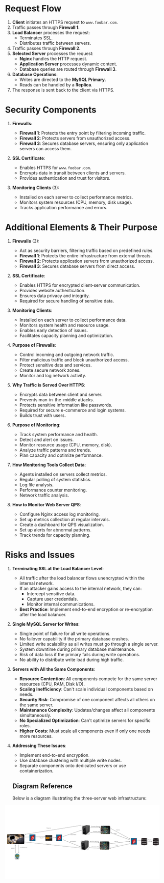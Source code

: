 # Request Flow

1. **Client** initiates an HTTPS request to `www.foobar.com`.
2. Traffic passes through **Firewall 1**.
3. **Load Balancer** processes the request:
   - Terminates SSL.
   - Distributes traffic between servers.
4. Traffic passes through **Firewall 2**.
5. **Selected Server** processes the request:
   - **Nginx** handles the HTTP request.
   - **Application Server** processes dynamic content.
   - Database queries are routed through **Firewall 3**.
6. **Database Operations**:
   - Writes are directed to the **MySQL Primary**.
   - Reads can be handled by a **Replica**.
7. The response is sent back to the client via HTTPS.

# Security Components

1. **Firewalls**:

   - **Firewall 1**: Protects the entry point by filtering incoming traffic.
   - **Firewall 2**: Protects servers from unauthorized access.
   - **Firewall 3**: Secures database servers, ensuring only application servers can access them.

2. **SSL Certificate**:

   - Enables HTTPS for `www.foobar.com`.
   - Encrypts data in transit between clients and servers.
   - Provides authentication and trust for visitors.

3. **Monitoring Clients** (3):
   - Installed on each server to collect performance metrics.
   - Monitors system resources (CPU, memory, disk usage).
   - Tracks application performance and errors.

# Additional Elements & Their Purpose

1. **Firewalls** (3):

   - Act as security barriers, filtering traffic based on predefined rules.
   - **Firewall 1**: Protects the entire infrastructure from external threats.
   - **Firewall 2**: Protects application servers from unauthorized access.
   - **Firewall 3**: Secures database servers from direct access.

2. **SSL Certificate**:

   - Enables HTTPS for encrypted client-server communication.
   - Provides website authentication.
   - Ensures data privacy and integrity.
   - Required for secure handling of sensitive data.

3. **Monitoring Clients**:

   - Installed on each server to collect performance data.
   - Monitors system health and resource usage.
   - Enables early detection of issues.
   - Facilitates capacity planning and optimization.

4. **Purpose of Firewalls**:

   - Control incoming and outgoing network traffic.
   - Filter malicious traffic and block unauthorized access.
   - Protect sensitive data and services.
   - Create secure network zones.
   - Monitor and log network activity.

5. **Why Traffic is Served Over HTTPS**:

   - Encrypts data between client and server.
   - Prevents man-in-the-middle attacks.
   - Protects sensitive information like passwords.
   - Required for secure e-commerce and login systems.
   - Builds trust with users.

6. **Purpose of Monitoring**:

   - Track system performance and health.
   - Detect and alert on issues.
   - Monitor resource usage (CPU, memory, disk).
   - Analyze traffic patterns and trends.
   - Plan capacity and optimize performance.

7. **How Monitoring Tools Collect Data**:

   - Agents installed on servers collect metrics.
   - Regular polling of system statistics.
   - Log file analysis.
   - Performance counter monitoring.
   - Network traffic analysis.

8. **How to Monitor Web Server QPS**:
   - Configure Nginx access log monitoring.
   - Set up metrics collection at regular intervals.
   - Create a dashboard for QPS visualization.
   - Set up alerts for abnormal patterns.
   - Track trends for capacity planning.

# Risks and Issues

1. **Terminating SSL at the Load Balancer Level**:

   - All traffic after the load balancer flows unencrypted within the internal network.
   - If an attacker gains access to the internal network, they can:
     - Intercept sensitive data.
     - Capture user credentials.
     - Monitor internal communications.
   - **Best Practice**: Implement end-to-end encryption or re-encryption after the load balancer.

2. **Single MySQL Server for Writes**:

   - Single point of failure for all write operations.
   - No failover capability if the primary database crashes.
   - Limited write scalability as all writes must go through a single server.
   - System downtime during primary database maintenance.
   - Risk of data loss if the primary fails during write operations.
   - No ability to distribute write load during high traffic.

3. **Servers with All the Same Components**:

   - **Resource Contention**: All components compete for the same server resources (CPU, RAM, Disk I/O).
   - **Scaling Inefficiency**: Can't scale individual components based on needs.
   - **Security Risk**: Compromise of one component affects all others on the same server.
   - **Maintenance Complexity**: Updates/changes affect all components simultaneously.
   - **No Specialized Optimization**: Can't optimize servers for specific roles.
   - **Higher Costs**: Must scale all components even if only one needs more resources.

4. **Addressing These Issues**:

   - Implement end-to-end encryption.
   - Use database clustering with multiple write nodes.
   - Separate components onto dedicated servers or use containerization.

   ## **Diagram Reference**

   Below is a diagram illustrating the three-server web infrastructure:

![](2-secured_and_monitored_web_infrastructure.png)
